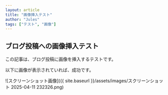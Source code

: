 ```yaml
---
layout: article
title: "画像挿入テスト"
author: "Jules"
tags: ["テスト", "画像"]
---
```


## ブログ投稿への画像挿入テスト

この記事は、ブログ投稿に画像を挿入するテストです。

以下に画像が表示されていれば、成功です。

![スクリーンショット画像]({{ site.baseurl }}/assets/images/スクリーンショット 2025-04-11 232326.png)
